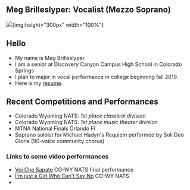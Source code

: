 ## Meg Brilleslyper: Vocalist (Mezzo Soprano)

<!-- Want a banner image? Find the image you want and store it in the images directory with the name `banner.jpg`. (Or you can modify the file name in the next line, with any image URL you want. -->

![](images/banner.jpg){img:height="300px" width="100%"}
<!-- If you don't want a banner, delete the previous line.  -->

## Hello

- My name is Meg Brilleslyper
- I am a senior at Discovery Canyon Campus High School in Colorado Springs
- I plan to major in vocal performance in college beginning fall 2019.
- Here is my [resume](https://github.com/mmembrill/Meg-Brilleslyper/blob/master/docs/Meg's%20Resume.pdf).


## Recent Competitions and Performances

- Colorado Wyoming NATS:  *1st place classical division*
- Colorado Wyoming NATS: *1st place music theater division*
- MTNA National Finals Orlando Fl
- Soprano soloist for Michael Hadyn's Requiem performed by Soli Deo Gloria (90-voice community chorus)

### Links to some video performances

* [Voi Che Sapate](https://drive.google.com/open?id=1ZzvS-rvYw2467lPsFcj58P6Bk88naWhL) CO-WY NATS final performance
* [I'm just a Girl Who Can't Say No](https://drive.google.com/open?id=1CxY4c_Ba3t040YS77IbV6liHIHcLqzgW) CO-WY NATS
* 



